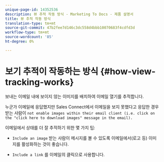 ```yaml
---
unique-page-id: 14352536
description: 뷰 추적 작동 방식 - Marketing To Docs - 제품 설명서
title: 뷰 추적 작동 방식
translation-type: tm+mt
source-git-commit: 47b2fee7d146c3dc558d4bbb10070683f4cdfd3d
workflow-type: tm+mt
source-wordcount: '85'
ht-degree: 0%

---
```



# 보기 추적이 작동하는 방식 {#how-view-tracking-works}

보내는 이메일 내에 보이지 않는 이미지를 배치하여 이메일 열기를 추적합니다.

누군가 이메일에 응답했지만 Sales Connect에서 이메일을 보지 못했다고 응답한 경우 받는 사람이 `not enable images within their email client (i.e. click on the "click here to download images" message in the email).`

이메일에서 상태를 더 잘 추적하기 위한 몇 가지 팁:

* `Include an image` 받는 사람이 메시지를 볼 수 있도록 이메일에서(로고 등) 이미지를 활성화하는 것이 좋습니다.

* `Include a link` 를 이메일의 클릭으로 사용합니다.

